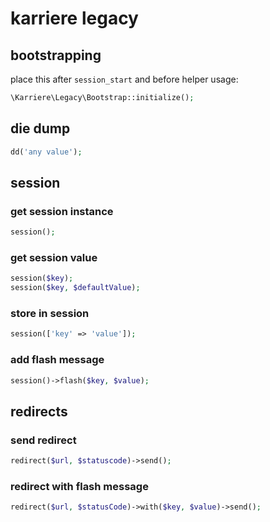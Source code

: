# karriere legacy

## bootstrapping
place this after `session_start` and before helper usage:
```php
\Karriere\Legacy\Bootstrap::initialize();
```

## die dump
```php
dd('any value');
```

## session

### get session instance
```php
session();
```

### get session value
```php
session($key);
session($key, $defaultValue);
```

### store in session
```php
session(['key' => 'value']);
```

### add flash message
```php
session()->flash($key, $value);
```

## redirects

### send redirect
```php
redirect($url, $statuscode)->send();
```

### redirect with flash message
```php
redirect($url, $statusCode)->with($key, $value)->send();
```